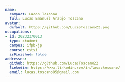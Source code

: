 ```yaml
---
name:
  compact: Lucas Toscano
  full: Lucas Emanuel Araújo Toscano
avatar:
  default: https://github.com/LucasToscano22.png
occupations:
- id: 20232370013
  type: student
  campus: ifpb-jp
  course: cstsi
  isFinished: false
addresses:
  github: https://github.com/LucasToscano22
  linkedin: https://www.linkedin.com/in/lucastoscano/
  email: lucas.toscano85@gmail.com
---
```

